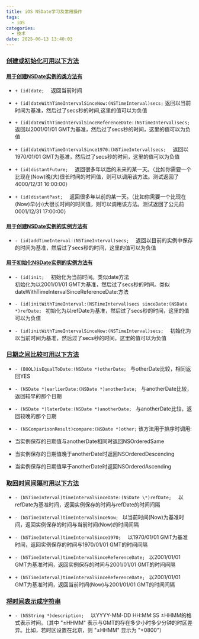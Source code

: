 ```yaml
---
title: iOS NSDate学习及常用操作
tags:
  - iOS
categories:
  - 技术
date: 2025-06-13 13:40:03
---
```


### [创建或初始化可用以下方法](#1)

#### [用于创建NSDate实例的类方法有](#1-1)

- `+ (id)date;  `
返回当前时间  

- `+ (id)dateWithTimeIntervalSinceNow:(NSTimeInterval)secs;`
返回以当前时间为基准，然后过了secs秒的时间,这里的值可以为负值  

- `+ (id)dateWithTimeIntervalSinceReferenceDate:(NSTimeInterval)secs;  `
返回以2001/01/01 GMT为基准，然后过了secs秒的时间，这里的值可以为负值  

- `+ (id)dateWithTimeIntervalSince1970:(NSTimeInterval)secs;  `
返回以1970/01/01 GMT为基准，然后过了secs秒的时间，这里的值可以为负值  

- `+ (id)distantFuture;  `
返回很多年以后的未来的某一天。（比如你需要一个比现在(Now)晚(大)很长时间的时间值，则可以调用该方法。测试返回了4000/12/31 16:00:00）  

- `+ (id)distantPast;  `
返回很多年以前的某一天。（比如你需要一个比现在(Now)早(小)大很长时间的时间值，则可以调用该方法。测试返回了公元前0001/12/31 17:00:00）

#### [用于创建NSDate实例的实例方法有](#1-1-1)

- `- (id)addTimeInterval:(NSTimeInterval)secs;  `
返回以目前的实例中保存的时间为基准，然后过了secs秒的时间，这里的值可以为负值

#### [用于初始化NSDate实例的实例方法有](#1-2)

- `- (id)init;  `
初始化为当前时间。类似date方法  
初始化为以2001/01/01 GMT为基准，然后过了secs秒的时间。类似dateWithTimeIntervalSinceReferenceDate:方法  

- `- (id)initWithTimeInterval:(NSTimeInterval)secs sinceDate:(NSDate *)refDate; ` 
初始化为以refDate为基准，然后过了secs秒的时间，这里的值可以为负值  

- `- (id)initWithTimeIntervalSinceNow:(NSTimeInterval)secs;  `
初始化为以当前时间为基准，然后过了secs秒的时间，这里的值可以为负值

### [日期之间比较可用以下方法](#2)

- `- (BOOL)isEqualToDate:(NSDate *)otherDate; ` 
与otherDate比较，相同返回YES  

- `- (NSDate *)earlierDate:(NSDate *)anotherDate; ` 
与anotherDate比较，返回较早的那个日期  

- `- (NSDate *)laterDate:(NSDate *)anotherDate; ` 
与anotherDate比较，返回较晚的那个日期 

- `- (NSComparisonResult)compare:(NSDate *)other;`
该方法用于排序时调用:
- 当实例保存的日期值与anotherDate相同时返回NSOrderedSame  
- 当实例保存的日期值晚于anotherDate时返回NSOrderedDescending  
- 当实例保存的日期值早于anotherDate时返回NSOrderedAscending

### [取回时间间隔可用以下方法](#3)

- `- (NSTimeInterval)timeIntervalSinceDate:(NSDate \*)refDate;  `
以refDate为基准时间，返回实例保存的时间与refDate的时间间隔  

- `- (NSTimeInterval)timeIntervalSinceNow; ` 
以当前时间(Now)为基准时间，返回实例保存的时间与当前时间(Now)的时间间隔 

- `- (NSTimeInterval)timeIntervalSince1970;  `
以1970/01/01 GMT为基准时间，返回实例保存的时间与1970/01/01 GMT的时间间隔  

- `- (NSTimeInterval)timeIntervalSinceReferenceDate; ` 
以2001/01/01 GMT为基准时间，返回实例保存的时间与2001/01/01 GMT的时间间隔  

- `+ (NSTimeInterval)timeIntervalSinceReferenceDate; ` 
以2001/01/01 GMT为基准时间，返回当前时间(Now)与2001/01/01 GMT的时间间隔


### [将时间表示成字符串](#4)

- `- (NSString *)description;  `
以YYYY-MM-DD HH:MM:SS ±HHMM的格式表示时间。（其中 "±HHMM" 表示与GMT的存在多少小时多少分钟的时区差异。比如，若时区设置在北京，则 "±HHMM" 显示为 "+0800"）
